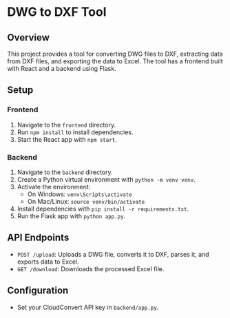 # DWG to DXF Tool

## Overview

This project provides a tool for converting DWG files to DXF, extracting data from DXF files, and exporting the data to Excel. The tool has a frontend built with React and a backend using Flask.

## Setup

### Frontend

1. Navigate to the `frontend` directory.
2. Run `npm install` to install dependencies.
3. Start the React app with `npm start`.

### Backend

1. Navigate to the `backend` directory.
2. Create a Python virtual environment with `python -m venv venv`.
3. Activate the environment:
   - On Windows: `venv\Scripts\activate`
   - On Mac/Linux: `source venv/bin/activate`
4. Install dependencies with `pip install -r requirements.txt`.
5. Run the Flask app with `python app.py`.

## API Endpoints

- `POST /upload`: Uploads a DWG file, converts it to DXF, parses it, and exports data to Excel.
- `GET /download`: Downloads the processed Excel file.

## Configuration

- Set your CloudConvert API key in `backend/app.py`.
